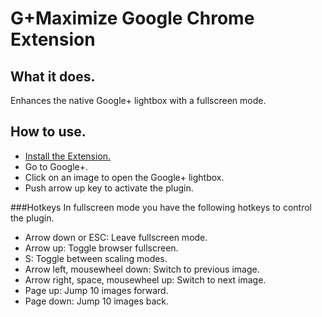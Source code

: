 G+Maximize Google Chrome Extension
==================================

What it does.
-------------
Enhances the native Google+ lightbox with a fullscreen mode.

How to use.
-----------
* [Install the Extension.](https://github.com/mixer2/G-Maximize-Chrome-Extension/raw/master/gplusmaximize.crx "G+ Maximize Chrome Extension")
* Go to Google+.
* Click on an image to open the Google+ lightbox.
* Push arrow up key to activate the plugin.

###Hotkeys
In fullscreen mode you have the following hotkeys to control the plugin.

* Arrow down or ESC: Leave fullscreen mode.
* Arrow up: Toggle browser fullscreen.
* S: Toggle between scaling modes.
* Arrow left, mousewheel down: Switch to previous image.
* Arrow right, space, mousewheel up: Switch to next image.
* Page up: Jump 10 images forward.
* Page down: Jump 10 images back.